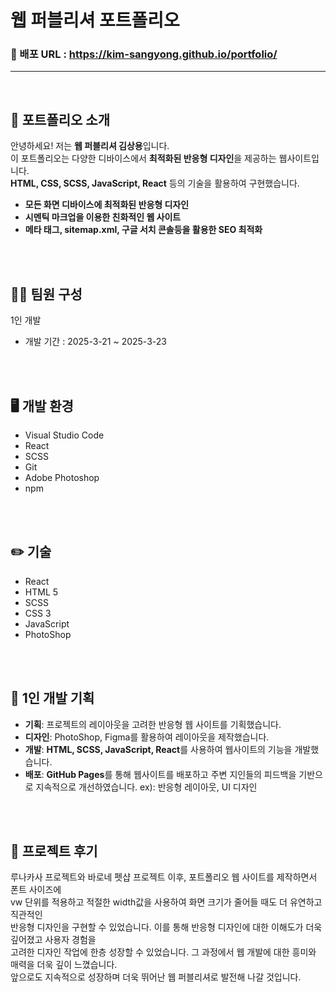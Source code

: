 # 웹 퍼블리셔 포트폴리오

### 📎 배포 URL : https://kim-sangyong.github.io/portfolio/
---
<br />

## 📝 포트폴리오 소개
안녕하세요! 저는 **웹 퍼블리셔 김상용**입니다.<br /> 이 포트폴리오는 다양한 디바이스에서 **최적화된 반응형 디자인**을
제공하는 웹사이트입니다.  <br />
**HTML, CSS, SCSS, JavaScript, React** 등의 기술을 활용하여 구현했습니다.

- **모든 화면 디바이스에 최적화된 반응형 디자인**
- **시멘틱 마크업을 이용한 친화적인 웹 사이트**
- **메타 태그, sitemap.xml, 구글 서치 콘솔등을 활용한 SEO 최적화**
<br />
<br />

## 🙎‍♂️ 팀원 구성
1인 개발
- 개발 기간 : 2025-3-21 ~ 2025-3-23
<br />
<br />

## 🖥️ 개발 환경
- Visual Studio Code
- React
- SCSS
- Git
- Adobe Photoshop
- npm 
<br />
<br />

## ✏️ 기술
- React
- HTML 5
- SCSS
- CSS 3
- JavaScript
- PhotoShop
<br />
<br />

## 📌 1인 개발 기획
- **기획**: 프로젝트의 레이아웃을 고려한 반응형 웹 사이트를 기획했습니다.
- **디자인**: PhotoShop, Figma를 활용하여 레이아웃을 제작했습니다.
- **개발**: **HTML, SCSS, JavaScript, React**를 사용하여 웹사이트의 기능을 개발했습니다.
- **배포**: **GitHub Pages**를 통해 웹사이트를 배포하고 주변 지인들의 피드백을 기반으로 지속적으로 개선하였습니다. ex): 반응형 레이아웃, UI 디자인
<br />
<br />

## 📢 프로젝트 후기
루나카사 프로젝트와 바로네 펫샵 프로젝트 이후, 포트폴리오 웹 사이트를 제작하면서 폰트 사이즈에<br /> 
vw 단위를 적용하고 적절한 width값을 사용하여 화면 크기가 줄어들 때도 더 유연하고 직관적인<br /> 
반응형 디자인을 구현할 수 있었습니다. 이를 통해 반응형 디자인에 대한 이해도가 더욱 깊어졌고 사용자 경험을<br /> 
고려한 디자인 작업에 한층 성장할 수 있었습니다. 그 과정에서 웹 개발에 대한 흥미와 매력을 더욱 깊이 느꼈습니다. <br />
앞으로도 지속적으로 성장하며 더욱 뛰어난 웹 퍼블리셔로 발전해 나갈 것입니다.

